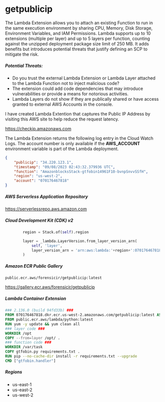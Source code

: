 # getpublicip

The Lambda Extension allows you to attach an existing Function to run in the same execution environment by sharing CPU, Memory, Disk Storage, Environment Variables, and IAM Permissions. Lambda supports up to 10 extensions (multiple per layer) and up to 5 layers per function, counting against the unzipped deployment package size limit of 250 MB. It adds benefits but introduces potential threats that justify defining an SCP to mitigate the risk.

##### Potential Threats:

- Do you trust the external Lambda Extension or Lambda Layer attached to the Lambda Function not to inject malicious code?
- The extension could add code dependencies that may introduce vulnerabilities or provide a means for notorious activities.
- Lambda Layers do not show if they are publically shared or have access granted to external AWS Accounts in the console.

I have created Lambda Extention that captures the Public IP Address by visiting this AWS site to help reduce the request latency.

https://checkip.amazonaws.com

The Lambda Extension returns the following log entry in the Cloud Watch Logs. The account number is only available if the **AWS_ACCOUNT** environment variable is part of the Lambda deployment.

```json
{
    "publicip": "34.220.123.1",
    "timestamp": "09/08/2023 02:43:32.379936 UTC",
    "function": "AmazonblocksStack-gtfobin14961F10-bvnpSnvvSSfH",
    "region": "us-west-2",
    "account": "070176467818"
}
```

##### AWS Serverless Application Repository

https://serverlessrepo.aws.amazon.com

##### Cloud Development Kit (CDK) v2

```python
        region = Stack.of(self).region

        layer = _lambda.LayerVersion.from_layer_version_arn(
            self, 'layer',
            layer_version_arn = 'arn:aws:lambda:'+region+':070176467818:layer:getpublicip:12'
        )
```

##### Amazon ECR Public Gallery

```
public.ecr.aws/forensicir/getpublicip:latest
```

https://gallery.ecr.aws/forensicir/getpublicip

##### Lambda Container Extension

```dockerfile
### 2.136.0 (build 94fd33b) ###
FROM 070176467818.dkr.ecr.us-west-2.amazonaws.com/getpublicip:latest AS layer
FROM public.ecr.aws/lambda/python:latest
RUN yum -y update && yum clean all
### layer code ###
WORKDIR /opt
COPY --from=layer /opt/ .
### function code ###
WORKDIR /var/task
COPY gtfobin.py requirements.txt .
RUN pip --no-cache-dir install -r requirements.txt --upgrade
CMD ["gtfobin.handler"]
```

##### Regions

- us-east-1
- us-east-2
- us-west-2
